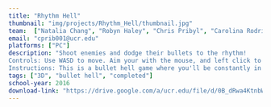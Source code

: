 ```yaml
---
title: "Rhythm Hell"
thumbnail: "img/projects/Rhythm_Hell/thumbnail.jpg"
team:  ["Natalia Chang", "Robyn Haley", "Chris Pribyl", "Carolina Rodriguez", "Mark Spencer"]
email: "cprib001@ucr.edu"
platforms: ["PC"]
description: "Shoot enemies and dodge their bullets to the rhythm!
Controls: Use WASD to move. Aim your with the mouse, and left click to fire. 
Instructions: This is a bullet hell game where you'll be constantly in the move dodging enemies and bullets. You must fire your laser to the beat of the song, or it will jam!"
tags: ["3D", "bullet hell", "completed"]
school-year: 2016
download-link: "https://drive.google.com/a/ucr.edu/file/d/0B_dRwa4KtnbWd3I1VWZUYUpYZFE/view?usp=sharing"
---
```

